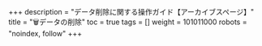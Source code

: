 +++
description = "データ削除に関する操作ガイド【アーカイブスページ】"
title = "🗑データの削除"
toc = true
tags = []
weight = 101011000
robots = "noindex, follow"
+++
